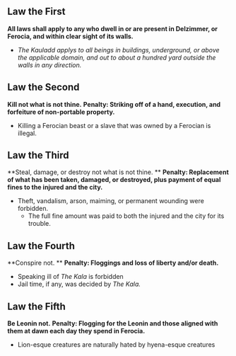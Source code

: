 ## Law the First
**All laws shall apply to any who dwell in or are present in Delzimmer, or Ferocia, and within clear sight of its walls.**
- *The Kauladd applys to all beings in buildings, underground, or above the applicable domain, and out to about a hundred yard outside the walls in any direction.*
## Law the Second
**Kill not what is not thine.**
	**Penalty: Striking off of a hand, execution, and forfeiture of non-portable property.**
- Killing a Ferocian beast or a slave that was owned by a Ferocian is illegal.
## Law the Third
**Steal, damage, or destroy not what is not thine. **
	**Penalty: Replacement of what has been taken, damaged, or destroyed, plus payment of equal fines to the injured and the city.**
- Theft, vandalism, arson, maiming, or permanent wounding were forbidden.
	- The full fine amount was paid to both the injured and the city for its trouble.

## Law the Fourth
**Conspire not. **
	**Penalty: Floggings and loss of liberty and/or death.**
- Speaking ill of *The Kala* is forbidden
- Jail time, if any, was decided by *The Kala.*

## Law the Fifth
**Be Leonin not.** 
	**Penalty: Flogging for the Leonin and those aligned with them at dawn each day they spend in Ferocia.**
- Lion-esque creatures are naturally hated by hyena-esque creatures